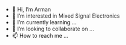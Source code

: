 - 👋 Hi, I’m Arman
- 👀 I’m interested in Mixed Signal Electronics
- 🌱 I’m currently learning ...
- 💞️ I’m looking to collaborate on ...
- 📫 How to reach me ...

<!---
FpgaDigital/FpgaDigital is a ✨ special ✨ repository because its `README.md` (this file) appears on your GitHub profile.
You can click the Preview link to take a look at your changes.
--->

